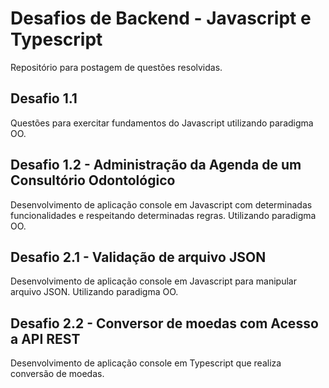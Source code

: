 # Desafios de Backend - Javascript e Typescript
Repositório para postagem de questões resolvidas.

## Desafio 1.1
Questões para exercitar fundamentos do Javascript utilizando paradigma OO.

## Desafio 1.2 - Administração da Agenda de um Consultório Odontológico
Desenvolvimento de aplicação console em Javascript com determinadas funcionalidades e respeitando determinadas regras. Utilizando paradigma OO.

## Desafio 2.1 - Validação de arquivo JSON
Desenvolvimento de aplicação console em Javascript para manipular arquivo JSON. Utilizando paradigma OO. 

## Desafio 2.2 - Conversor de moedas com Acesso a API REST
Desenvolvimento de aplicação console em Typescript que realiza conversão de moedas.
